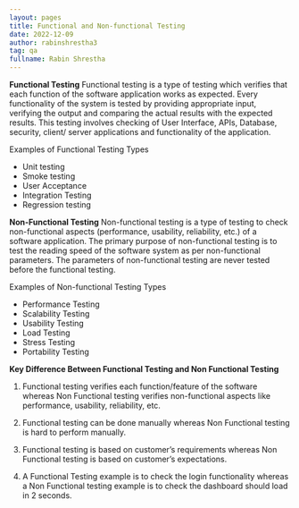 ```yaml
---
layout: pages
title: Functional and Non-functional Testing
date: 2022-12-09
author: rabinshrestha3
tag: qa
fullname: Rabin Shrestha
---
```


**Functional Testing**
Functional testing is a type of testing which verifies that each function of the software application works as expected. Every functionality of the system is tested by providing appropriate input, verifying the output and comparing the actual results with the expected results. This testing involves checking of User Interface, APIs, Database, security, client/ server applications and functionality of the application. 

Examples of Functional Testing Types
- Unit testing
- Smoke testing
- User Acceptance
- Integration Testing
- Regression testing

**Non-Functional Testing**
Non-functional testing is a type of testing to check non-functional aspects (performance, usability, reliability, etc.) of a software application. The primary purpose of non-functional testing is to test the reading speed of the software system as per non-functional parameters. The parameters of non-functional testing are never tested before the functional testing. 

Examples of Non-functional Testing Types
- Performance Testing
- Scalability Testing
- Usability Testing
- Load Testing
- Stress Testing
- Portability Testing

**Key Difference Between Functional Testing and Non Functional Testing**

1. Functional testing verifies each function/feature of the software whereas Non Functional testing verifies non-functional aspects like performance, usability, reliability, etc.

2. Functional testing can be done manually whereas Non Functional testing is hard to perform manually.

3. Functional testing is based on customer’s requirements whereas Non Functional testing is based on customer’s expectations.

4. A Functional Testing example is to check the login functionality whereas a Non Functional testing example is to check the dashboard should load in 2 seconds.
 


        